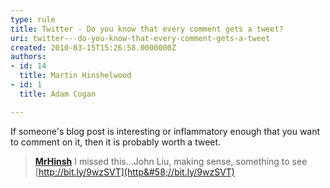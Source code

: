 ```yaml
---
type: rule
title: Twitter - Do you know that every comment gets a tweet?
uri: twitter---do-you-know-that-every-comment-gets-a-tweet
created: 2010-03-15T15:26:58.0000000Z
authors:
- id: 14
  title: Martin Hinshelwood
- id: 1
  title: Adam Cogan

---
```



If someone's blog post is interesting or inflammatory enough that you want to comment on it, then it is probably worth a tweet.


> **[MrHinsh](http&#58;//twitter.com/MrHinsh)** I missed this...John Liu, making sense, something to see [http://bit.ly/9wzSVT](http&#58;//bit.ly/9wzSVT)


